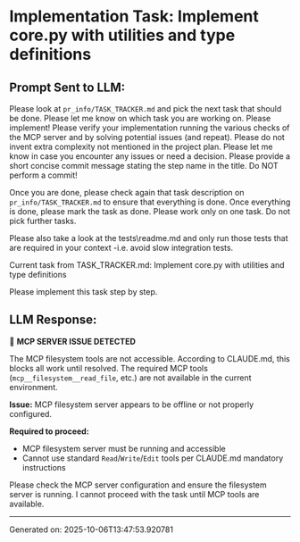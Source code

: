 # Implementation Task: Implement core.py with utilities and type definitions

## Prompt Sent to LLM:
Please look at `pr_info/TASK_TRACKER.md` and pick the next task that should be done.
Please let me know on which task you are working on.
Please implement!
Please verify your implementation running the various checks of the MCP server and by solving potential issues (and repeat).
Please do not invent extra complexity not mentioned in the project plan.
Please let me know in case you encounter any issues or need a decision.
Please provide a short concise commit message stating the step name in the title. Do NOT perform a commit!

Once you are done, please check again that task description on `pr_info/TASK_TRACKER.md` to ensure that everything is done.
Once everything is done, please mark the task as done.
Please work only on one task. Do not pick further tasks.

Please also take a look at the tests\readme.md and only run those tests that are required in your context -i.e. avoid slow integration tests.

Current task from TASK_TRACKER.md: Implement core.py with utilities and type definitions

Please implement this task step by step.

## LLM Response:
🚨 **MCP SERVER ISSUE DETECTED**

The MCP filesystem tools are not accessible. According to CLAUDE.md, this blocks all work until resolved. The required MCP tools (`mcp__filesystem__read_file`, etc.) are not available in the current environment.

**Issue:** MCP filesystem server appears to be offline or not properly configured.

**Required to proceed:**
- MCP filesystem server must be running and accessible
- Cannot use standard `Read`/`Write`/`Edit` tools per CLAUDE.md mandatory instructions

Please check the MCP server configuration and ensure the filesystem server is running. I cannot proceed with the task until MCP tools are available.

---
Generated on: 2025-10-06T13:47:53.920781
